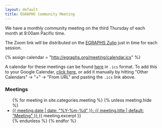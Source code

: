```yaml
---
layout: default
title: EGRAPHS Community Meeting
---
```


We have a monthly community meeting on the third Thursday of each month at 9:00am Pacific time.

The Zoom link will be distributed on the [EGRAPHS Zulip](/zulip)
 just in time for each session.

{% assign calendar = "http://egraphs.org/meeting/calendar.ics" %}

A calendar for these meetings can be found [here]({{calendar}}) in `.ics` format.
To add this to your Google Calendar, [click here](http://www.google.com/calendar/render?cid={{calendar}}), or add it manually by hitting "Other Calendars" → "+" → "From URL" and pasting the `.ics` link above.


### Meetings

<ul class="meetings">
{% for meeting in site.categories.meeting %}
  {% unless meeting.hide %}
  <li class="meeting" data-date="{{ meeting.date | date: "%Y-%m-%d" }}">
    <a href="{{meeting.url}}">
      <time>{{ meeting.date | date: "%Y-%m-%d" }}</time>:
      {{ meeting.title | default: "Meeting" }}
    </a>
    {{ meeting.excerpt }}
  </li>
  {% endunless %}
{% endfor %}
</ul>

<!-- <script defer>
  // loop over all elements of class meeting
  var meetings = document.getElementsByClassName("meeting");
  console.log(meetings);
  for (let meeting of meetings) {
    // get the date of the meeting
    var date = meeting.getAttribute("data-date");
    // get the current date
    var now = new Date();
    // if the meeting is in the past, hide it
    if (now > new Date(date)) {
      meeting.style.opacity = "50%";
    }
    console.log(meetings);
  }

  console.log("hello")
</script> -->


